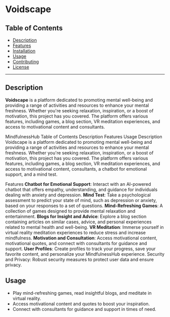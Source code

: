 # Voidscape

## Table of Contents
- [Description](#description)
- [Features](#features)
- [Installation](#installation)
- [Usage](#usage)
- [Contributing](#contributing)
- [License](#license)

---

## Description

**Voidscape** is a platform dedicated to promoting mental well-being and providing a range of activities and resources to enhance your mental freshness. Whether you're seeking relaxation, inspiration, or a boost of motivation, this project has you covered. The platform offers various features, including games, a blog section, VR meditation experiences, and access to motivational content and consultants.


MindfulnessHub
Table of Contents
Description
Features
Usage
Description
Voidscape is a platform dedicated to promoting mental well-being and providing a range of activities and resources to enhance your mental freshness. Whether you're seeking relaxation, inspiration, or a boost of motivation, this project has you covered. The platform offers various features, including games, a blog section, VR meditation experiences, and access to motivational content, consultants, a chatbot for emotional support, and a mind test.

Features
**Chatbot for Emotional Support**: Interact with an AI-powered chatbot that offers empathy, understanding, and guidance for individuals dealing with anxiety and depression.
**Mind Test**: Take a psychological assessment to predict your state of mind, such as depression or anxiety, based on your responses to a set of questions.
**Mind-Refreshing Games**: A collection of games designed to provide mental relaxation and entertainment.
**Blogs for Insight and Advice**: Explore a blog section containing articles on similar cases, advice, and personal experiences related to mental health and well-being.
**VR Meditation**: Immerse yourself in virtual reality meditation experiences to reduce stress and increase mindfulness.
**Motivation and Consultation**: Access motivational content, motivational quotes, and connect with consultants for guidance and support.
**User Profiles**: Create profiles to track your progress, save your favorite content, and personalize your MindfulnessHub experience.
Security and Privacy: Robust security measures to protect user data and ensure privacy.

## Usage
- Play mind-refreshing games, read insightful blogs, and meditate in virtual reality.
- Access motivational content and quotes to boost your inspiration.
- Connect with consultants for guidance and support in times of need.

